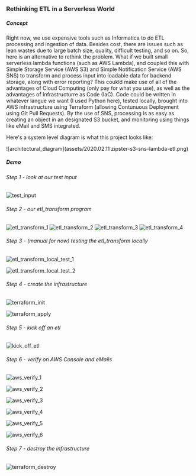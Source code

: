 ### Rethinking ETL in a Serverless World

##### Concept
Right now, we use expensive tools such as Informatica to do ETL processing and ingestion of data.  Besides cost, there are issues such as lean wastes due to large batch size, quality, difficult testing, and so on.  So, here is an alternative to rethink the problem.  What if we built small serverless lambda functions (such as AWS Lambda), and coupled this with Simple Storage Service (AWS S3) and Simple Notification Service (AWS SNS) to transform and process input into loadable data for backend storage, along with error reporting?  This coukld make use of all of the advantages of Cloud Computing (only pay for what you use), as well as the advantages of Infrastructurre as Code (IaC).  Code could be written in whatever langue we want (I used Python here), tested locally, brought into AWS infrastructure using Terraform (allowing Contunuous Deployment using Git Pull Requests).  By the use of SNS, processing is as easy as creating an object in an designated S3 bucket, and monitoring using things like eMail and SMS integrated.

Here's a system level diagram is what this project looks like:

![architectural_diagram](assets/2020.02.11 zipster-s3-sns-lambda-etl.png)

##### Demo
###### Step 1 - look at our test input
![test_input](assets/test_input.png)

###### Step 2 - our etl_transform program
![etl_transform_1](assets/etl_transform_1.png)
![etl_transform_2](assets/etl_transform_2.png)
![etl_transform_3](assets/etl_transform_3.png)
![etl_transform_4](assets/etl_transform_4.png)

###### Step 3 - (manual for now) testing the etl_transform locally 
![etl_transform_local_test_1](assets/etl_transform_local_test_1.png)

![etl_transform_local_test_2](assets/etl_transform_local_test_2.png) 

###### Step 4 - create the infrastructure
![terraform_init](assets/terraform_init.png)

![terraform_apply](assets/terraform_apply.png)

###### Step 5 - kick off an etl
![kick_off_etl](assets/kick_off_etl.png) 

###### Step 6 - verify on AWS Console and eMails
![aws_verify_1](assets/aws_verification_1.png) 

![aws_verify_2](assets/aws_verification_2.png) 

![aws_verify_3](assets/aws_verification_3.png) 

![aws_verify_4](assets/aws_verification_4.png) 

![aws_verify_5](assets/aws_verification_5.png) 

![aws_verify_6](assets/aws_verification_6.png) 

###### Step 7 - destroy the infrastructure
![terraform_destroy](assets/terraform_destroy.png)

